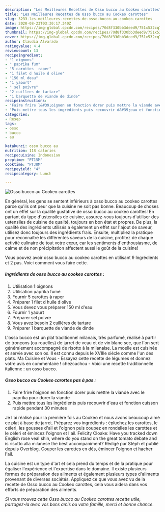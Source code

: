 ```yaml
---
description: "Les Meilleures Recettes de Osso bucco au Cookeo carottes"
title: "Les Meilleures Recettes de Osso bucco au Cookeo carottes"
slug: 3233-les-meilleures-recettes-de-osso-bucco-au-cookeo-carottes
date: 2020-08-23T03:30:17.340Z
image: https://img-global.cpcdn.com/recipes/70d8f330bb3deed9/751x532cq70/osso-bucco-au-cookeo-carottes-photo-principale-de-la-recette.jpg
thumbnail: https://img-global.cpcdn.com/recipes/70d8f330bb3deed9/751x532cq70/osso-bucco-au-cookeo-carottes-photo-principale-de-la-recette.jpg
cover: https://img-global.cpcdn.com/recipes/70d8f330bb3deed9/751x532cq70/osso-bucco-au-cookeo-carottes-photo-principale-de-la-recette.jpg
author: Claudia Alvarado
ratingvalue: 4.4
reviewcount: 13
recipeingredient:
- "1 oignons"
- " paprika fum"
- "5 carottes  raper"
- "1 filet d huile d olive"
- "150 ml deau"
- "1 yaourt"
- " sel poivre"
- "2 cuillres de tartare"
- "1 barquette de viande de dinde"
recipeinstructions:
- "Faire frire l&#39;oignon en fonction dorer puis mettre la viande avec le paprika pour dorer la viande"
- "Puis mettre tous les ingrédients puis recouvrir d&#39;eau et fonction cuisson rapide pendant 30 minutes"
categories:
- Resep
tags:
- osso
- bucco
- au

katakunci: osso bucco au 
nutrition: 118 calories
recipecuisine: Indonesian
preptime: "PT15M"
cooktime: "PT38M"
recipeyield: "4"
recipecategory: Lunch

---
```



![Osso bucco au Cookeo carottes](https://img-global.cpcdn.com/recipes/70d8f330bb3deed9/751x532cq70/osso-bucco-au-cookeo-carottes-photo-principale-de-la-recette.jpg)

En général, les gens se sentent inférieurs à osso bucco au cookeo carottes parce qu'ils ont peur que la cuisine ne soit pas bonne. Beaucoup de choses ont un effet sur la qualité gustative de osso bucco au cookeo carottes! En partant du type d'ustensiles de cuisine, assurez-vous toujours d'utiliser des ustensiles de cuisine de qualité, toujours en bon état et propres. De plus, la qualité des ingrédients utilisés a également un effet sur l'ajout de saveur, utilisez donc toujours des ingrédients frais. Ensuite, multipliez la pratique pour reconnaître les différentes saveurs de la cuisine, profitez de chaque activité culinaire de tout votre cœur, car les sentiments d'enthousiasme, de calme et de non précipitation affectent aussi le goût de la cuisine!

<!--inarticleads1-->

Vous pouvez avoir osso bucco au cookeo carottes en utilisant 9 Ingrédients et 2 pas. Voici comment vous faire cette.

##### Ingrédients de osso bucco au cookeo carottes :

1. Utilisation 1 oignons
1. Utilisation  paprika fumé
1. Fournir 5 carottes à raper
1. Préparer 1 filet d huile d olive
1. Vous devez vous préparer 150 ml d&#39;eau
1. Fournir 1 yaourt
1. Préparer  sel poivre
1. Vous avez besoin 2 cuillères de tartare
1. Préparer 1 barquette de viande de dinde


L&#39;osso bucco est un plat traditionnel milanais, très parfumé, réalisé à partir de tronçons (ou rouelles) de jarret de veau et de vin blanc sec, que l&#39;on sert généralement accompagné de risotto à la milanaise. La moelle est cuisinée et servie avec son os. Il est connu depuis le XVIIIe siècle comme l&#39;un des plats. Ma Cuisine et Vous - Essayez cette recette de légumes et donnez votre avis en commentaire ! chezcachou - Voici une recette traditionnelle italienne : un osso bucco. 

<!--inarticleads2-->

##### Osso bucco au Cookeo carottes pas à pas :

1. Faire frire l&#39;oignon en fonction dorer puis mettre la viande avec le paprika pour dorer la viande
1. Puis mettre tous les ingrédients puis recouvrir d&#39;eau et fonction cuisson rapide pendant 30 minutes


Je l&#39;ai réalisé pour la première fois au Cookeo et nous avons beaucoup aimé ce plat à base de jarret. Préparez vos ingrédients : épluchez les carottes, le céleri, les gousses d&#39;ail et l&#39;oignon puis coupez en rondelles les carottes et le céleri et émincez l&#39;oignon et l&#39;ail. Felicity Cloake: Have you tracked down English rose veal shin, where do you stand on the great tomato debate and is risotto alla milanese the best accompaniment? Rédigé par Stéph et publié depuis Overblog. Couper les carottes en dés, émincer l&#39;oignon et hacher l&#39;ail. 

<!--inarticleads1-->

<p>
La cuisine est un type d'art et cela prend du temps et de la pratique pour égaliser l'expérience et l'expertise dans le domaine. Il existe plusieurs formes de préparation des aliments et également plusieurs types d'aliments provenant de diverses sociétés. Appliquez ce que vous avez vu de la recette de Osso bucco au Cookeo carottes, cela vous aidera dans vos efforts de préparation des aliments.
</p>

<p>
<i>Si vous trouvez cette Osso bucco au Cookeo carottes recette utile, partagez-la avec vos bons amis ou votre famille, merci et bonne chance.</i>
</p>
